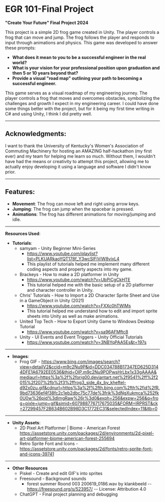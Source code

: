 # EGR 101-Final Project
**"Create Your Future" Final Project 2024**

This project is a simple 2D frog game created in Unity. The player controls a frog that can move and jump. The frog follows the player and responds to input through animations and physics. This game was developed to answer these prompts:

- **What does it mean to you to be a successful engineer in the real world?**
- **What is your vision for your professional position upon graduation and then 5 or 10 years beyond that?**
- **Provide a visual "road map" outlining your path to becoming a successful engineer.**
    
This game serves as a visual roadmap of my engineering journey. The player controls a frog that moves and overcomes obstacles, symbolizing the challenges and growth I expect in my engineering career. I could have done some things better with the project, but for it being my first time writing in C# and using Unity, I think I did pretty well.

---

## Acknowledgments:
I want to thank the University of Kentucky's Women's Association of Commuting Machinery for hosting an AMAZING half-hackathon (my first ever) and my team for helping me learn so much. Without them, I wouldn't have had the means or creativity to attempt this project, allowing me to actually enjoy developing it using a language and software I didn't know prior.

---

## Features:
- **Movement**: The frog can move left and right using arrow keys.
- **Jumping**: The frog can jump when the spacebar is pressed.
- **Animations**: The frog has different animations for moving/jumping and idle.

---

**Resources Used**:  
- **Tutorials**:
    - samyam - Unity Beginner Mini-Series
       - https://www.youtube.com/playlist?list=PLKUARkaoYQT178f_Y3wcSIFiViW8vixL4
       - This playlist of tutorials helped me implement many different coding aspects and property aspects into my game.
    - Brackeys - How to make a 2D platformer in Unity
       - https://www.youtube.com/watch?v=UbPiCgCkHTE
       - This tutorial helped me with the basic setup of a 2D platformer and character controller in Unity.
    - Chris' Tutorials - How to Import a 2D Character Sprite Sheet and Use in a GameObject in Unity (2021)
        - https://www.youtube.com/watch?v=FXXc0hTWIMs
        - This tutorial helped me understand how to edit and import sprite sheets into Unity as well as make animations.
   - United Top Tech - How to Export Unity Game to Windows Desktop Tutorial
        - https://www.youtube.com/watch?v=sa96AFMftc8
   - Unity - UI Events and Event Triggers - Unity Official Tutorials
        - https://www.youtube.com/watch?v=3NBYqPAA5Es&t=197s
          
---

- **Images**: 
  - Frog GIF - https://www.bing.com/images/search?view=detailV2&ccid=m9c2Nu9P&id=DDC034788B17347ED625D3144DFE1A6792EE0536&thid=OIP.m9c2Nu9POPwsHrLbx1x33gAAAA&mediaurl=https%3a%2f%2forig00.deviantart.net%2f9541%2ff%2f2015%2f207%2fb%2f3%2ffrog3_side_4x_by_kheftel-d92x0zu.gif&cdnurl=https%3a%2f%2fth.bing.com%2fth%2fid%2fR.9bd73636ef4f38fc2c1eb2dbc75c77de%3frik%3dNgXukmca%252fk0U0w%26pid%3dImgRaw%26r%3d0&exph=256&expw=256&q=frog+pixle+jump+gif&simid=607988776717675035&FORM=IRPRST&ck=27299457F2B634B602B98D3C1772EC31&selectedIndex=11&itb=0
    
---

- **Unity Assets**:
  - 2D Pixel Art Platformer | Biome - American Forest
https://assetstore.unity.com/packages/2d/environments/2d-pixel-art-platformer-biome-american-forest-255694
  - Retro Sprite Font and Icons - https://assetstore.unity.com/packages/2d/fonts/retro-sprite-font-and-icons-39741

---

- **Other Resources**
  - Piskel - Create and edit GIF's into sprites
  - Freesound - Background sounds
     - forest summer Roond 003 200619_0186.wav by klankbeeld -- https://freesound.org/s/523957/ -- License: Attribution 4.0
  - ChatGPT - Final project planning and debugging
